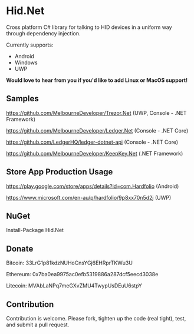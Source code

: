 # Hid.Net
Cross platform C# library for talking to HID devices in a uniform way through dependency injection.

Currently supports:
* Android
* Windows
* UWP

**Would love to hear from you if you'd like to add Linux or MacOS support!**

## Samples

https://github.com/MelbourneDeveloper/Trezor.Net (UWP, Console - .NET Framework)

https://github.com/MelbourneDeveloper/Ledger.Net (Console - .NET Core)

https://github.com/LedgerHQ/ledger-dotnet-api (Console - .NET Core)

https://github.com/MelbourneDeveloper/KeepKey.Net (.NET Framework)

## Store App Production Usage

https://play.google.com/store/apps/details?id=com.Hardfolio (Android)

https://www.microsoft.com/en-au/p/hardfolio/9p8xx70n5d2j (UWP)

## NuGet
Install-Package Hid.Net

## Donate

Bitcoin: 33LrG1p81kdzNUHoCnsYGj6EHRprTKWu3U

Ethereum: 0x7ba0ea9975ac0efb5319886a287dcf5eecd3038e

Litecoin: MVAbLaNPq7meGXvZMU4TwypUsDEuU6stpY

## Contribution

Contribution is welcome. Please fork, tighten up the code (real tight), test, and submit a pull request.
